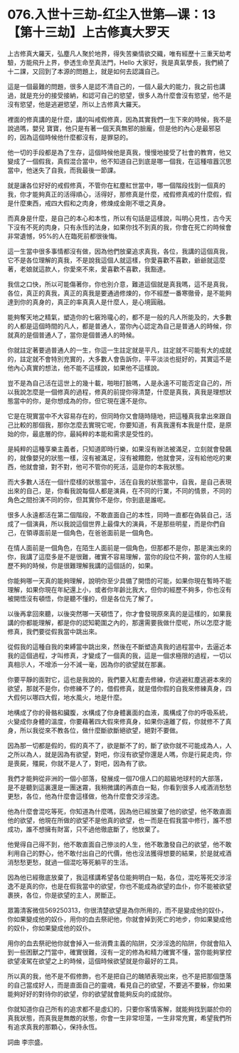 # 076.入世十三劫-红尘入世第—课：13【第十三劫】上古修真大罗天

上古修真大羅天，弘塵凡人聚於地界，得失苦樂情欲交織，唯有經歷十三重天劫考驗，方能飛升上界，參透生命至真法門，Hello 大家好，我是真氣學長，我們繞了十二課，又回到了本源的問題上，就是如何去認識自己。

這是一個最難的問題，很多人是認不清自己的，一個人最大的能力，我之前也講過，就是充分的接受接納，和認可自己的慾望，很多人為什麼會沒有慾望，他不是沒有慾望，他是逃避慾望，所以上古修真大羅天。

裡面的修真講的是什麼，講的叫戒假修真，因為其實我們一生下來的時候，我不是說過嗎，嬰兒 寶寶，他只是有著一個天真無邪的臉龐，但是他的內心是最邪惡的，因為這個時候他什麼都沒有，是罪惡的。

他一切的手段都是為了生存，這個時候他是真我，慢慢地接受了社會的教育，他又變成了一個假我，真假混合當中，他不知道自己到底是哪一個我，在這種喧囂沉思當中，他迷失了自我，而我最後一節課。

就是讓各位好好的戒假修真，不管你在紅塵紅世當中，哪一個階段找到一個真的我，你才能夠真正的活得順心，活得好，那修真是什麼，戒假修真戒的什麼假，假是什麼東西，戒四大假和之肉身，修煉成金剛不壞之真身。

而真身是什麼，是自己的本心和本性，所以有句話是這樣說，叫明心見性，古今天下沒有不死的肉身，只有永恆的法身，如果你找不到真的我，你會在死亡的時候會非常遺憾，95%的人在臨死前都很後悔。

這一生當中很多事情都沒有做，因為他們放棄追求真我，各位，我講的這個真我，它不是各位理解的真我，不是說我這個人就這樣，你愛喜歡不喜歡，爺爺就這麼著，老娘就這款人，你愛來不來，愛喜歡不喜歡，我豁達。

我信之口快，所以可能傷著你，你也別介意，難道這個就是真我嗎，這不是真我，各位，真正的真我，真正的真我是要通過修煉的，你不經歷一番寒徹骨，是不能夠達到你的真身的，真正的率真真人是什麼人，是心境圓融。

能夠奪天地之精氣，塑造你的七竅玲瓏心的，都不是一般的凡人所能及的，大多數的人都是這個時間的凡人，都是普通人，當你內心認定為自己是普通人的時候，你就真的是個普通人了，當你是個普通人的時候。

你就註定著要過普通人的一生，你這一生註定就是平凡，註定就不可能有大的成就的，註定就不會特別充實的，大多數人會告訴你，平平淡淡也挺好的，其實這不是他內心真實的想法，他不能不這樣說，如果他不這樣說。

豈不是為自己活在這世上的幾十載，啪啪打臉嗎，人是永遠不可能否定自己的，所以我說怎麼是一個修真的過程，修真的前提你得清楚，什麼是真我，真我是理想狀態當中的你，是你想成為的你，但它現在還不是你。

它是在現實當中不大容易存在的，但同時你又會隨時隨地，把這種真我拿出來跟自己比較的那個我，那你怎麼去實現它呢，你要知道，有真我還有本我是什麼，是原始的你，最底層的你，最純粹的本能和需求是受性的。

是純粹的這種享樂主義者，只知道即時行樂，如果沒有辦法被滿足，立刻就會發飆的，就像嬰兒的狀態一樣，沒有被滿足，沒有被餵飽，他就會哭，沒有給他吃的東西，他就會搶，對不對，他可不管你的死活，這是你的本我狀態。

而大多數人活在一個什麼樣的狀態當中，活在自我的狀態當中，自我，是自己表現出來的自己，是，你看我說每個人都是演員，在不同的行業，不同的情景，不同的角色之間扮演不同的你，但其實你不是你，你到底是誰呢。

很多人永遠都活在第二個階段，不敢直面自己的本性，同時一直都在偽裝自己，活成了一個演員，所以我說這個世界上最偉大的演員，不是那些明星，而是你們自己，在領導面前是一個角色，在爸爸面前是一個角色。

在情人面前是一個角色，在陌生人面前是一個角色，但那都不是你，那是演出來的你，我講了這麼多是不是很難，確實不容易理解，當你的段位不夠，當你的人生經歷不夠的時候，你是很難理解我講的這個話的，如果。

你能夠哪一天真的能夠理解，說明你至少具備了開悟的可能，如果你現在暫時不能理解，如果你現在年紀還上小，或者你年齡比我大，但你的經歷不夠多，你也沒有被開悟沒有頓悟，你是聽不懂的，但是各位先了解了。

以後再拿回來聽，以後突然哪一天頓悟了，你才會發現原來真的是這樣的，如果我講的你都能理解，都是你的認知範圍之內的，那還需要我做什麼呢，所以怎麼才能修真，我們要從假我當中跳出來。

從假我的這種自我的束縛當中跳出來，然後在不斷塑造真我的過程當中，去逼近本我的這個過程，才叫修真，才變成了一個真的我，這是一個求極限的過程，一切以真相示人，不增添一分不減一毫，因為你的欲望就在那裏。

你要平靜的面對它，這也是我說的，我們要入紅塵去修練，你逃避紅塵逃避本來的欲望，那就不是你，你修練不了的，借假修真，就是借你假的自我來修練真身，四大假何以哪四大假，地水風火，地是什麼。

地構成了你的骨骼和臟腹，水構成了你身體裏面的血液，風構成了你的呼吸系統，火變成你身體的溫度，你要藉著四大假來修真身，如果你遠離了假，你就修不了真身，所以我從來不教各位，做什麼斷欲斷絕欲望，絕對不要做。

因為那一切都是假的，假的真不了，欲是斷不了的，斷了欲你就不可能成為人，人之所以為人，就是因為有欲望，對吧，你沒有欲望你還是人嗎，你是行屍走肉，你是喪屍，殭屍，你就不是人了，對吧，因為有了欲。

我們才能夠從非洲的一個小部落，發展成一個70億人口的超級地球村的大部落，是不是聽到這裏還是一團迷霧，我稍微講的再直白一點，你看到很多人戒酒消愁愁更愁，各位，他為什麼會這樣做，他為什麼會交涉淫逸。

他為什麼會混吃等死，你知道為什麼嗎，因為他已經放棄了他的欲望，他不敢直面他的欲望，他現在所做的欲望不是他真的欲望，也一而是在假我當中修行，誰不想成功，誰不想擁有財富，只不過他徹底斷了，他放棄了。

他覺得自己得不到，他不敢直面自己慘淡的人生，他不敢激發自己的欲望，他不敢利用自己的野心，他不敢付出自己的代價，他也沒法獲得想要的結果，於是就戒酒消愁愁更愁，就過一個混吃等死躺平的生活。

因為他已經徹底放棄了，我這樣講希望各位能夠明白一點，各位，混吃等死交涉淫逸不是真的你，也是在假我當中的欲望，你也不能成為欲望的血仆，你不能被欲望裹挾，各位，你是欲望的主人，房斷正。

眾籌清客微信569250313，你很清楚欲望是為你所用的，而不是變成他的奴仆，你如果變成他的奴仆，用你的血去祭祀他，你就會掉到死亡的地步，你如果變成他的奴仆，你如果變成他的奴仆。

用你的血去祭祀他你就會掉入一些消費主義的陷阱，交涉淫逸的陷阱，你就會陷入到一些困獸之鬥當中，確實很難，沒有一定的修為和精力確實不懂，當你能夠掌控欲望凌駕在欲望之上的時候，這個時候欲望就是你最好的工具。

所以真的我，他不是不假修飾，也不是把自己的醜陋表現出來，也不是把那個墮落的自己當成好人，而是直面自己的靈魂，看見自己的欲望，不要逃不要躲，你如果能夠好好的對待你的欲望，你的欲望就會能夠反向的成就你。

你就知道你自己所有的追求都不是虛幻的，只要你客情客解，就能夠找到屬於你的真我狀態，而真我是無敵的狀態，你會一生非常坦蕩，一生非常充實，希望我們所有追求真我的那顆心，保持永恆。

詞曲 李宗盛。